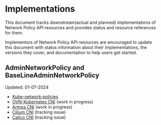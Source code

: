 # Implementations

This document tracks downstream(actual and planned) implementations of
Network Policy API resources and provides status and resource references for them.

Implementors of Network Policy API resources are encouraged to update this document with status information about their
implementations, the versions they cover, and documentation to help users get started.

## AdminNetworkPolicy and BaseLineAdminNetworkPolicy

Updated: 01-07-2024

- [Kube-network-policies](https://github.com/kubernetes-sigs/kube-network-policies)
- [OVN-Kubernetes CNI](https://github.com/ovn-org/ovn-kubernetes/pull/3489) (work in progress)
- [Antrea CNI](https://github.com/antrea-io/antrea/pull/4537) (work in progress)
- [Cilium CNI](https://github.com/cilium/cilium/issues/23380) (tracking issue)
- [Calico CNI](https://github.com/projectcalico/calico/issues/7578) (tracking issue)
